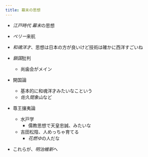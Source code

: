 ```yaml
---
title: 幕末の思想
---
```


* *江戸時代* *幕末*の思想

* *ペリー*来航

* *和魂洋才*、思想は日本の方が良いけど技術は確かに西洋すごいね

* *鎖国*批判
  
  * 尚歯会がメイン
* 開国論
  
  * 基本的に和魂洋才みたいなこという
  * *佐久間象山*など
* 尊王攘夷論
  
  * 水戸学
    * 儒教思想で天皇忠誠、みたいな
  * 吉田松陰、人めっちゃ育てる
    * *花燃ゆ*の人だな
* これらが、*明治維新*へ
